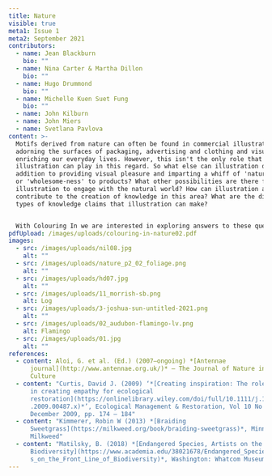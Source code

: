 ```yaml
---
title: Nature
visible: true
meta1: Issue 1
meta2: September 2021
contributors:
  - name: Jean Blackburn
    bio: ""
  - name: Nina Carter & Martha Dillon
    bio: ""
  - name: Hugo Drummond
    bio: ""
  - name: Michelle Kuen Suet Fung
    bio: ""
  - name: John Kilburn
  - name: John Miers
  - name: Svetlana Pavlova
content: >-
  Motifs derived from nature can often be found in commercial illustration,
  adorning the surfaces of packaging, advertising and clothing and visually
  enriching our everyday lives. However, this isn't the only role that
  illustration can play in this regard. So what else can illustration do, in
  addition to providing visual pleasure and imparting a whiff of 'natural-ness'
  or 'wholesome-ness' to products? What other possibilities are there for
  illustration to engage with the natural world? How can illustration actually
  contribute to the creation of knowledge in this area? What are the different
  types of knowledge claims that illustration can make? 


  With Colouring In we are interested in exploring answers to these questions, and are concerned with illustrative practices that intervene within conversations concerning the natural world.
pdfUpload: /images/uploads/colouring-in-nature02.pdf
images:
  - src: /images/uploads/nil08.jpg
    alt: ""
  - src: /images/uploads/nature_p2_02_foliage.png
    alt: ""
  - src: /images/uploads/hd07.jpg
    alt: ""
  - src: /images/uploads/11_morrish-sb.png
    alt: Log
  - src: /images/uploads/3-joshua-sun-untitled-2021.png
    alt: ""
  - src: /images/uploads/02_audubon-flamingo-lv.png
    alt: Flamingo
  - src: /images/uploads/01.jpg
    alt: ""
references:
  - content: Aloi, G. et al. (Ed.) (2007–ongoing) *[Antennae
      journal](http://www.antennae.org.uk/)* – The Journal of Nature in Visual
      Culture
  - content: "Curtis, David J. (2009) ‘*[Creating inspiration: The role of the arts
      in creating empathy for ecological
      restoration](https://onlinelibrary.wiley.com/doi/full/10.1111/j.1442-8903\
      .2009.00487.x)*’, Ecological Management & Restoration, Vol 10 No 3,
      December 2009, pp. 174 – 184"
  - content: "Kimmerer, Robin W (2013) *[Braiding
      Sweetgrass](https://milkweed.org/book/braiding-sweetgrass)*, Minneapolis:
      Milkweed"
  - content: "Matilsky, B. (2018) *[Endangered Species, Artists on the Front Line of
      Biodiversity](https://www.academia.edu/38021678/Endangered_Species_Artist\
      s_on_the_Front_Line_of_Biodiversity)*, Washington: Whatcom Museum"
---
```

